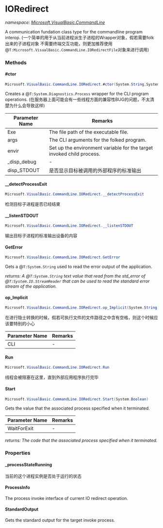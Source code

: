 ﻿# IORedirect
_namespace: [Microsoft.VisualBasic.CommandLine](./index.md)_

A communication fundation class type for the commandline program interop.
 (一个简单的用于从当前进程派生子进程的Wrapper对象，假若需要folk出来的子进程对象
 不需要终端交互功能，则更加推荐使用@``T:Microsoft.VisualBasic.CommandLine.IORedirectFile``对象来进行调用)



### Methods

#### #ctor
```csharp
Microsoft.VisualBasic.CommandLine.IORedirect.#ctor(System.String,System.String,System.Collections.Generic.IEnumerable{System.Collections.Generic.KeyValuePair{System.String,System.String}},System.Boolean,System.Boolean,System.Boolean)
```
Creates a @``T:System.Diagnostics.Process`` wrapper for the CLI program operations.
 (在服务器上面可能会有一些线程方面的兼容性BUG的问题，不太清楚为什么会导致这样)

|Parameter Name|Remarks|
|--------------|-------|
|Exe|The file path of the executable file.|
|args|The CLI arguments for the folked program.|
|envir|Set up the environment variable for the target invoked child process.|
|_disp_debug|-|
|disp_STDOUT|是否显示目标被调用的外部程序的标准输出|


#### __detectProcessExit
```csharp
Microsoft.VisualBasic.CommandLine.IORedirect.__detectProcessExit
```
检测目标子进程是否已经结束

#### __listenSTDOUT
```csharp
Microsoft.VisualBasic.CommandLine.IORedirect.__listenSTDOUT
```
输出目标子进程的标准输出设备的内容

#### GetError
```csharp
Microsoft.VisualBasic.CommandLine.IORedirect.GetError
```
Gets a @``T:System.String`` used to read the error output of the application.

_returns: A @``T:System.String`` text value that read from the std_error of @``T:System.IO.StreamReader`` 
 that can be used to read the standard error stream of the application._

#### op_Implicit
```csharp
Microsoft.VisualBasic.CommandLine.IORedirect.op_Implicit(System.String)~Microsoft.VisualBasic.CommandLine.IORedirect
```
在进行隐士转换的时候，假若可执行文件的文件路径之中含有空格，则这个时候应该要特别的小心

|Parameter Name|Remarks|
|--------------|-------|
|CLI|-|


#### Run
```csharp
Microsoft.VisualBasic.CommandLine.IORedirect.Run
```
线程会被阻塞在这里，直到外部应用程序执行完毕

#### Start
```csharp
Microsoft.VisualBasic.CommandLine.IORedirect.Start(System.Boolean)
```
Gets the value that the associated process specified when it terminated.

|Parameter Name|Remarks|
|--------------|-------|
|WaitForExit|-|


_returns: The code that the associated process specified when it terminated._


### Properties

#### _processStateRunning
当前的这个进程实例是否处于运行的状态
#### ProcessInfo
The process invoke interface of current IO redirect operation.
#### StandardOutput
Gets the standard output for the target invoke process.
